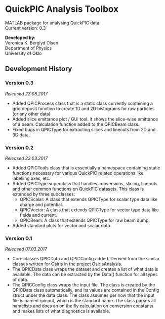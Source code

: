 # QuickPIC Analysis Toolbox
MATLAB package for analysing QuickPIC data<br>
Current version: 0.3

**Developed by:**<br>
Veronica K. Berglyd Olsen<br>
Department of Physics<br>
University of Oslo

## Development History

### Version 0.3
_Released 23.08.2017_

* Added QPICProcess class that is a static class currently containing a grid deposit function to create 1D and 2D histograms for raw particles (or any other data)
* Added slice emittance plot / GUI tool. It shows the slice-wise emittance of a beam. Calculation function added to the QPICBeam class.
* Fixed bugs in QPICType for extracting slices and lineouts from 2D and 3D data.

### Version 0.2
_Released 23.03.2017_

* Added QPICTools class that is essentially a namespace containing static functions necessary for various QuickPIC related operations like labelling axes, etc.
* Added QPICType superclass that handles conversions, slicing, lineouts and other common functions on QuickPIC datasets. This class is extended by three subclasses:
    * QPICScalar: A class that extends QPICType for scalar type data like charge and potential.
    * QPICVector: A class that extends QPICType for vector type data like fields and current.
    * QPICBeam: A class that extends QPICType for raw beam dump.
* Added standard plots for vector and scalar data.

### Version 0.1
_Released 07.03.2017_

* Core classes QPICData and QPICConfig added. Derived from the similar classes written for Osiris in the project [OsirisAnalysis](https://github.com/Jadzia626/OsirisAnalysis).
* The QPICData class wraps the dataset and creates a list of what data is available. The data can be extracted by the Data() function for all types of data.
* The QPICConfig class wraps the input file. The class is created by the QPICData class automatically, and its values are contained in the Config struct under the data class. The class assumes per now that the input file is named rpinput, which is the standard name. The class parses all namelists and does an on the fly calculation on conversion constants and makes lists of what diagnostics is available.
